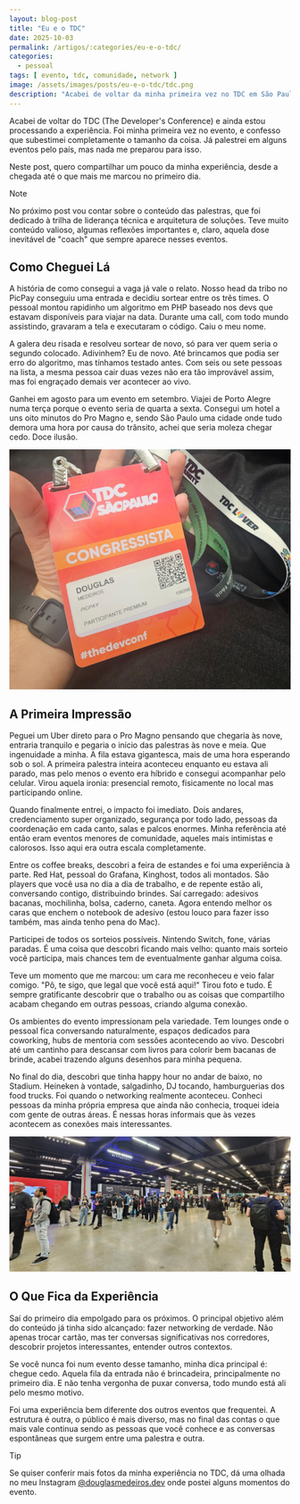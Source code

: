 ```yaml
---
layout: blog-post
title: "Eu e o TDC"
date: 2025-10-03
permalink: /artigos/:categories/eu-e-o-tdc/
categories:
  - pessoal
tags: [ evento, tdc, comunidade, network ]
image: /assets/images/posts/eu-e-o-tdc/tdc.png
description: "Acabei de voltar da minha primeira vez no TDC em São Paulo e ainda estou processando a experiência. Para quem não conhece, é um dos maiores eventos de tecnologia do Brasil, milhares de pessoas, dezenas de trilhas simultâneas, palestrantes de todo o país. O que eu não esperava era sair de lá com tantas histórias para contar: desde o sorteio improvável que me levou ao evento (meu nome saiu duas vezes seguidas num algoritmo em PHP), passando pela fila de mais de uma hora no primeiro dia, até os encontros inesperados nos corredores do Pro Magno. Neste relato, compartilho como foi mergulhar nesse universo pela primeira vez, as surpresas pelo caminho e as lições que trouxe na bagagem."
---
```


Acabei de voltar do TDC (The Developer's Conference) e ainda estou processando a experiência. Foi minha primeira vez no evento, e confesso que
subestimei completamente o tamanho da coisa. Já palestrei em alguns eventos pelo país, mas nada me preparou para isso.

Neste post, quero compartilhar um pouco da minha experiência, desde a chegada até o que mais me marcou no primeiro dia.

> [!NOTE]
> No próximo post vou contar sobre o conteúdo das palestras, que foi dedicado à trilha de liderança técnica e arquitetura de soluções.
> Teve muito conteúdo valioso, algumas reflexões importantes e, claro, aquela dose inevitável de "coach"
> que sempre aparece nesses eventos.

## Como Cheguei Lá

A história de como consegui a vaga já vale o relato. Nosso head da tribo no PicPay conseguiu uma entrada e decidiu
sortear entre os três times. O pessoal montou rapidinho um algoritmo em PHP baseado nos devs que estavam disponíveis
para viajar na data. Durante uma call, com todo mundo assistindo, gravaram a tela e executaram o código.
Caiu o meu nome.

A galera deu risada e resolveu sortear de novo, só para ver quem seria o segundo colocado. Adivinhem? Eu de novo. Até
brincamos que podia ser erro do algoritmo, mas tínhamos testado antes. Com seis ou sete pessoas na lista, a mesma pessoa
cair duas vezes não era tão improvável assim, mas foi engraçado demais ver acontecer ao vivo.

Ganhei em agosto para um evento em setembro. Viajei de Porto Alegre numa terça porque o evento seria de quarta a sexta.
Consegui um hotel a uns oito minutos do Pro Magno e, sendo São Paulo uma cidade onde tudo demora uma hora por causa do
trânsito, achei que seria moleza chegar cedo. Doce ilusão.

![Credenciamento TDC SP 2025](/assets/images/posts/eu-e-o-tdc/cracha-tdc-2025.png?class=w-80&w-md-80&w-xxl-60)

## A Primeira Impressão

Peguei um Uber direto para o Pro Magno pensando que chegaria às nove, entraria tranquilo e pegaria o início das
palestras às nove e meia. Que ingenuidade a minha. A fila estava gigantesca, mais de uma hora esperando sob o sol. A
primeira palestra inteira aconteceu enquanto eu estava ali parado, mas pelo menos o evento era híbrido e consegui
acompanhar pelo celular. Virou aquela ironia: presencial remoto, fisicamente no local mas participando online.

Quando finalmente entrei, o impacto foi imediato. Dois andares, credenciamento super organizado, segurança por todo
lado, pessoas da coordenação em cada canto, salas e palcos enormes. Minha referência até então eram eventos menores de
comunidade, aqueles mais intimistas e calorosos. Isso aqui era outra escala completamente.

Entre os coffee breaks, descobri a feira de estandes e foi uma experiência à parte. Red Hat, pessoal do Grafana,
Kinghost, todos ali montados. São players que você usa no dia a dia de trabalho, e de repente estão ali, conversando
contigo, distribuindo brindes. Saí carregado: adesivos bacanas, mochilinha, bolsa, caderno, caneta. Agora entendo melhor
os caras que enchem o notebook de adesivo (estou louco para fazer isso também, mas ainda tenho pena do Mac).

Participei de todos os sorteios possíveis. Nintendo Switch, fone, várias paradas. É uma coisa que descobri ficando mais
velho: quanto mais sorteio você participa, mais chances tem de eventualmente ganhar alguma coisa.

Teve um momento que me marcou: um cara me reconheceu e veio falar comigo. "Pô, te sigo, que legal que você está aqui!"
Tirou foto e tudo. É sempre gratificante descobrir que o trabalho ou as coisas que compartilho acabam chegando em outras
pessoas, criando alguma conexão.

Os ambientes do evento impressionam pela variedade. Tem lounges onde o pessoal fica conversando naturalmente, espaços
dedicados para coworking, hubs de mentoria com sessões acontecendo ao vivo. Descobri até um cantinho para descansar com
livros para colorir bem bacanas de brinde, acabei trazendo alguns desenhos para minha pequena.

No final do dia, descobri que tinha happy hour no andar de baixo, no Stadium. Heineken à vontade, salgadinho, DJ
tocando, hamburguerias dos food trucks. Foi quando o networking realmente aconteceu. Conheci pessoas da minha própria
empresa que ainda não conhecia, troquei ideia com gente de outras áreas. É nessas horas informais que às vezes acontecem
as conexões mais interessantes.

![TDC SP 2025](/assets/images/posts/eu-e-o-tdc/tdc-2025.png?class=w-80&w-md-80&w-xxl-60)

## O Que Fica da Experiência

Saí do primeiro dia empolgado para os próximos. O principal objetivo além do conteúdo já tinha sido alcançado: fazer
networking de verdade. Não apenas trocar cartão, mas ter conversas significativas nos corredores, descobrir projetos
interessantes, entender outros contextos.

Se você nunca foi num evento desse tamanho, minha dica principal é: chegue cedo. Aquela fila da entrada não é
brincadeira, principalmente no primeiro dia. E não tenha vergonha de puxar conversa, todo mundo está ali pelo mesmo
motivo.

Foi uma experiência bem diferente dos outros eventos que frequentei. A estrutura é outra, o público é mais diverso, mas
no final das contas o que mais vale continua sendo as pessoas que você conhece e as conversas espontâneas que surgem
entre uma palestra e outra.

> [!TIP]
> Se quiser conferir mais fotos da minha experiência no TDC, dá uma olhada no meu Instagram
> [@douglasmedeiros.dev](https://www.instagram.com/p/DPCf2fxEmMq/?img_index=2) onde postei alguns momentos do evento.
